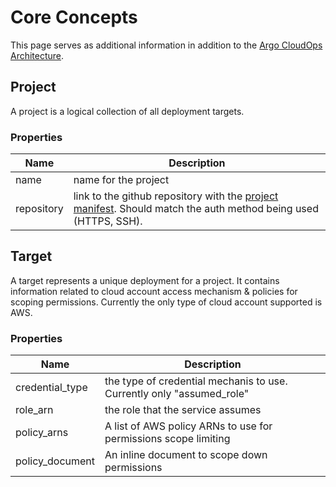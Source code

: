 # Core Concepts

This page serves as additional information in addition to the [Argo CloudOps Architecture](/architecture).


## Project

A project is a logical collection of all deployment targets.

### Properties
| Name            | Description                                                                                                   |
|-----------------|---------------------------------------------------------------------------------------------------------------|
| name            | name for the project                                                                                          |
| repository      | link to the github repository with the [project manifest](https://github.com/argoproj-labs/argo-cloudops/blob/main/manifests/cdk_manifest.yaml). Should match the auth method being used (HTTPS, SSH). |

## Target

A target represents a unique deployment for a project. It contains information related to cloud account access mechanism & policies for scoping permissions. Currently the only type of cloud account supported is AWS.

### Properties

| Name            | Description                                                           |
|-----------------|-----------------------------------------------------------------------|
| credential_type | the type of credential mechanis to use. Currently only "assumed_role" |
| role_arn        | the role that the service assumes                                     |
| policy_arns     | A list of AWS policy ARNs to use for permissions scope limiting       |
| policy_document | An inline document to scope down permissions                          |


